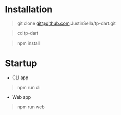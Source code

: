 # Installation

> git clone git@github.com:JustinSella/tp-dart.git

> cd tp-dart

> npm install

# Startup

- CLI app

> npm run cli

- Web app

> npm run web